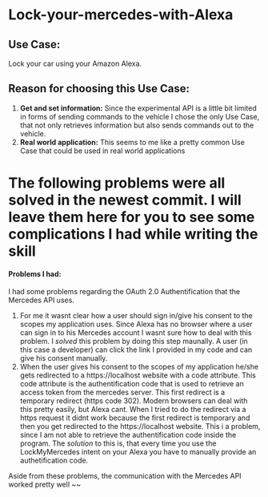 # Lock-your-mercedes-with-Alexa

## Use Case:
Lock your car using your Amazon Alexa.

## Reason for choosing this Use Case:
1. **Get and set information:**
Since the experimental API is a little bit limited in forms of sending commands to the vehicle I chose the only Use Case, that not only retrieves information but also sends commands out to the vehicle.
2. **Real world application:**
This seems to me like a pretty common Use Case that could be used in real world applications

# The following problems were all solved in the newest commit. I will leave them here for you to see some complications I had while writing the skill

#### Problems I had:
I had some problems regarding the OAuth 2.0 Authentification that the Mercedes API uses. 
1. For me it wasnt clear how a user should sign in/give his consent to the scopes my application uses. Since Alexa has no browser where a user can sign in to his Mercedes account I wasnt sure how to deal with this problem. I *solved* this problem by doing this step maunally. A user (in this case a developer) can click the link I provided in my code and can give his consent manually.
2. When the user gives his consent to the scopes of my application he/she gets redirected to a https://localhost website with a code attribute. This code attribute is the authentification code that is used to retrieve an access token from the mercedes server. This first redirect is a temporary redirect (https code 302). Modern browsers can deal with this pretty easily, but Alexa cant. When I tried to do the redirect via a https request it didnt work because the first redirect is temporary and then you get redirected to the https://localhost website. This i a problem, since I am not able to retrieve the authentification code inside the program. The *solution* to this is, that every time you use the LockMyMercedes intent on your Alexa you have to manually provide an authetification code.

Aside from these problems, the communication with the Mercedes API worked pretty well ~~
